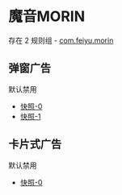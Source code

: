 # 魔音MORIN

存在 2 规则组 - [com.feiyu.morin](/src/apps/com.feiyu.morin.ts)

## 弹窗广告

默认禁用

- [快照-0](https://i.gkd.li/import/13521556)
- [快照-1](https://i.gkd.li/import/13546184)

## 卡片式广告

默认禁用

- [快照-0](https://i.gkd.li/import/13521680)
